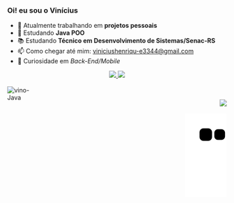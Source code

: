 ### Oi! eu sou o Vinícius

- 🔭 Atualmente trabalhando em **projetos pessoais**
- 🌱 Estudando **Java POO**
- 📚 Estudando **Técnico em Desenvolvimento de Sistemas/Senac-RS**
- 📫 Como chegar até mim: viniciushenriqu-e3344@gmail.com
- 🔎 Curiosidade em *Back-End/Mobile*

<div align="center">
  <a href="https://github.com/VinoOliveira">
  <img height="180em" src="https://github-readme-stats.vercel.app/api?username=VinoOliveira&show_icons=true&theme=dracula&include_all_commits=true&count_private="false"/>
  <img height="180em" src="https://github-readme-stats.vercel.app/api/top-langs/?username=VinoOliveira&layout=compact&langs_count=7&theme=dracula"/>

</div>
<div style="display: inline_block"><br>
   <img align="left" alt="vino-Java" height="70" width="80"  src="https://cdn.jsdelivr.net/gh/devicons/devicon/icons/java/java-plain-wordmark.svg" />
   
</div>
  
    
   ##
    
    
 <div align="right">
   <a href="https://www.linkedin.com/in/vin%C3%ADcius-henrique-sousa-de-oliveira-65484a23b/" target="_blank"><img src="https://img.shields.io/badge/-LinkedIn-%230077B5?style=for-the-badge&logo=linkedin&logoColor=white" target="_blank"></a> 
 
 
![Snake animation](https://github.com/VinoOliveira/VinoOliveira/blob/output/github-contribution-grid-snake.svg)
